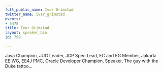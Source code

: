 ```yaml
---
full_public_name: Ivar Grimstad
twitter_name: ivar_grimstad
events:
- 6478
title: Ivar Grimstad
layout: speaker_bio
id: 798

---
```

Java Champion, JUG Leader, JCP Spec Lead, EC and EG Member, Jakarta EE WG, EE4J PMC, Oracle Developer Champion, Speaker, The guy with the Duke tattoo...